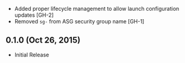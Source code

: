 * Added proper lifecycle management to allow launch configuration updates [GH-2]
* Removed `sg-` from ASG security group name [GH-1]
## 0.1.0 (Oct 26, 2015)
* Initial Release
